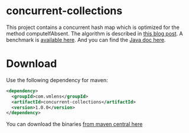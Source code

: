 # concurrent-collections

This project contains a concurrent hash map which is optimized for the method computeIfAbsent.
The algorithm is described in [this blog post](https://vmlens.com/articles/cp/computeIfAbsent_hashMap/). A benchmark is [available here](https://github.com/vmlens/concurrent-collections-benchmark).
And you can find the [Java doc here](https://vmlens.com/apidocs/concurrent-collections/).  

# Download

Use the following dependency for maven:

```xml
<dependency>
  <groupId>com.vmlens</groupId>
  <artifactId>concurrent-collections</artifactId>
  <version>1.0.0</version>
</dependency>
```

You can download the binaries [from maven central here](https://search.maven.org/remotecontent?filepath=com/vmlens/concurrent-collections/1.0.0/concurrent-collections-1.0.0.jar)
